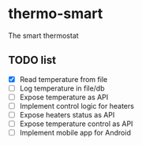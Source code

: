 # thermo-smart
The smart thermostat

## TODO list

- [X] Read temperature from file
- [ ] Log temperature in file/db
- [ ] Expose temperature as API
- [ ] Implement control logic for heaters
- [ ] Expose heaters status as API
- [ ] Expose temperature control as API
- [ ] Implement mobile app for Android
